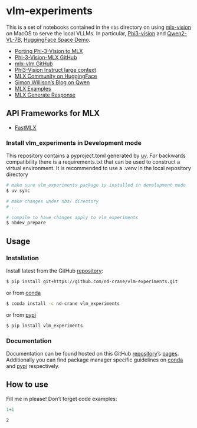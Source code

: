 # vlm-experiments


<!-- WARNING: THIS FILE WAS AUTOGENERATED! DO NOT EDIT! -->

This is a set of notebooks contained in the `nbs` directory on using
[mlx-vision](https://huggingface.co/mlx-vision) on MacOS to serve the
local VLLMs. In particular,
[Phi3-vision](https://huggingface.co/microsoft/Phi-3.5-vision-instruct)
and [Qwen2-VL-7B](https://huggingface.co/Qwen/Qwen2-VL-7B-Instruct),
[HuggingFace Space
Demo](https://huggingface.co/spaces/GanymedeNil/Qwen2-VL-7B).

- [Porting Phi-3-Vision to
  MLX](https://medium.com/@albersj66/porting-phi-3-vision-to-mlx-a-python-hobbyists-journey-into-advanced-ai-on-apple-silicon-0f2401a697da)
- [Phi-3-Vision-MLX
  GitHub](https://github.com/JosefAlbers/Phi-3-Vision-MLX)
- [mlx-vlm GitHub](https://github.com/Blaizzy/mlx-vlm)
- [Phi3-Vision Instruct large
  context](https://huggingface.co/mlx-community/Phi-3-vision-128k-instruct-4bit)
- [MLX Community on HuggingFace](https://huggingface.co/mlx-community)
- [Simon Willison’s Blog on
  Qwen](https://simonwillison.net/2024/Sep/4/qwen2-vl/)
- [MLX
  Examples](https://github.com/ml-explore/mlx-examples/blob/main/llms/README.md#long-prompts-and-generations)
- [MLX Generate
  Response](https://github.com/ml-explore/mlx-examples/blob/main/llms/mlx_lm/examples/generate_response.py)

## API Frameworks for MLX

- [FastMLX](https://github.com/Blaizzy/fastmlx)

### Install vlm_experiments in Development mode

This repository contains a pyproject.toml generated by
[uv](https://docs.astral.sh/uv/). For backwards compatibility there is a
requirements.txt that can be used to construct a virtual environment. It
is recommended to use a .venv in the local repository directory

``` sh
# make sure vlm_experiments package is installed in development mode
$ uv sync

# make changes under nbs/ directory
# ...

# compile to have changes apply to vlm_experiments
$ nbdev_prepare
```

## Usage

### Installation

Install latest from the GitHub
[repository](https://github.com/nd-crane/vlm-experiments):

``` sh
$ pip install git+https://github.com/nd-crane/vlm-experiments.git
```

or from [conda](https://anaconda.org/nd-crane/vlm-experiments)

``` sh
$ conda install -c nd-crane vlm_experiments
```

or from [pypi](https://pypi.org/project/vlm-experiments/)

``` sh
$ pip install vlm_experiments
```

### Documentation

Documentation can be found hosted on this GitHub
[repository](https://github.com/nd-crane/vlm-experiments)’s
[pages](https://nd-crane.github.io/vlm-experiments/). Additionally you
can find package manager specific guidelines on
[conda](https://anaconda.org/nd-crane/vlm-experiments) and
[pypi](https://pypi.org/project/vlm-experiments/) respectively.

## How to use

Fill me in please! Don’t forget code examples:

``` python
1+1
```

    2
